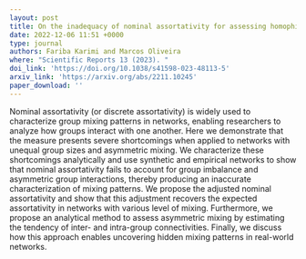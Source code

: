 ```yaml
---
layout: post
title: On the inadequacy of nominal assortativity for assessing homophily in networks
date: 2022-12-06 11:51 +0000
type: journal
authors: Fariba Karimi and Marcos Oliveira
where: "Scientific Reports 13 (2023). "
doi_link: 'https://doi.org/10.1038/s41598-023-48113-5'
arxiv_link: 'https://arxiv.org/abs/2211.10245'
paper_download: ''
---
```

Nominal assortativity (or discrete assortativity) is widely used to characterize group mixing patterns in networks, enabling researchers to analyze how groups interact with one another. Here we demonstrate that the measure presents severe shortcomings when applied to networks with unequal group sizes and asymmetric mixing. We characterize these shortcomings analytically and use synthetic and empirical networks to show that nominal assortativity fails to account for group imbalance and asymmetric group interactions, thereby producing an inaccurate characterization of mixing patterns. We propose the adjusted nominal assortativity and show that this adjustment recovers the expected assortativity in networks with various level of mixing. Furthermore, we propose an analytical method to assess asymmetric mixing by estimating the tendency of inter- and intra-group connectivities. Finally, we discuss how this approach enables uncovering hidden mixing patterns in real-world networks.
